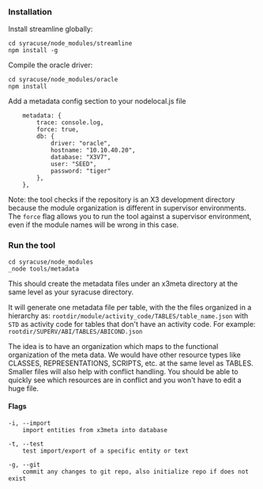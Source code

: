 ### Installation
Install streamline globally:

```
cd syracuse/node_modules/streamline
npm install -g
```

Compile the oracle driver:

```
cd syracuse/node_modules/oracle
npm install
```

Add a metadata config section to your nodelocal.js file

```
    metadata: {
        trace: console.log,
        force: true,
        db: {
            driver: "oracle",
            hostname: "10.10.40.20",
            database: "X3V7",
            user: "SEED",
            password: "tiger"
        },
    },
```

Note: the tool checks if the repository is an X3 development directory because the module organization is different in supervisor environments. The `force` flag allows you to run the tool against a supervisor environment, even if the module names will be wrong in this case.

### Run the tool
```
cd syracuse/node_modules
_node tools/metadata
```

This should create the metadata files under an x3meta directory at the same level as your syracuse directory.

It will generate one metadata file per table, with the the files organized in a hierarchy as: `rootdir/module/activity_code/TABLES/table_name.json` with `STD` as activity code for tables that don't have an activity code.
For example: `rootdir/SUPERV/ABI/TABLES/ABICOND.json`

The idea is to have an organization which maps to the functional organization of the meta data. We would have other resource types like CLASSES, REPRESENTATIONS, SCRIPTS, etc. at the same level as TABLES. Smaller files will also help with conflict handling. You should be able to quickly see which resources are in conflict and you won't have to edit a huge file.

#### Flags
```
-i, --import
    import entities from x3meta into database

-t, --test
    test import/export of a specific entity or text

-g, --git
    commit any changes to git repo, also initialize repo if does not exist
```
